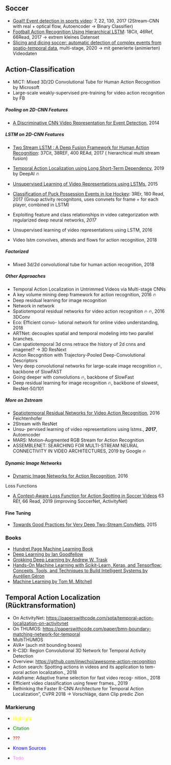 ## Soccer

* [Goal!! Event detection in sports video](https://www.researchgate.net/publication/313228631_Goal_Event_detection_in_sports_video): 7, 22, 130, 2017 (2Stream-CNN with real + optical flow, Autoencoder -> Binary Classifier)
* [Football Action Recognition Using Hierarchical LSTM](https://www.researchgate.net/publication/319285259_Football_Action_Recognition_Using_Hierarchical_LSTM): 18Cit, 46Ref, 66Read, 2017 -> extrem kleines Datenset
* [Slicing and dicing soccer: automatic detection of complex events from spatio-temporal data](https://arxiv.org/pdf/2004.04147.pdf), multi-stage, 2020 -> mit generierte (animierten) Videodaten

## Action-Classification

* MiCT: Mixed 3D/2D Convolutional Tube for Human Action Recognition by Microsoft
* Large-scale weakly-supervised pre-training for video action recognition by FB

##### Pooling on 2D-CNN Features

* [A Discriminative CNN Video Representation for Event Detection](https://arxiv.org/pdf/1411.4006.pdf), 2014

##### LSTM on 2D-CNN Features

* [Two Stream LSTM : A Deep Fusion Framework for Human Action Recognition](https://www.researchgate.net/publication/315877962_Two_Stream_LSTM_A_Deep_Fusion_Framework_for_Human_Action_Recognition): 37Cit, 38REF, 400 REAd, 2017 ( hierarchical multi stream fusion)

* [Temporal Action Localization using Long Short-Term Dependency](https://deepai.org/publication/temporal-action-localization-using-long-short-term-dependency), 2019 by DeepAI :fire:

* [Unsupervised Learning of Video Representations using LSTMs](https://arxiv.org/pdf/1502.04681.pdf), 2015

* [Classification of Puck Possession Events in Ice Hockey](https://ieeexplore.ieee.org/document/8014758): 3REr, 180 Read, 2017 (Group activity recognitons, uses convnets for frame + for each player, combined in LSTM)

* Exploiting feature and class relationships in video categorization with regularized deep neural networks, *2017*

* Unsupervised learning of video representations using LSTM, 2016

* Video lstm convolves, attends and flows for action recognition, 2018


##### Factorized

* Mixed 3d/2d convolutional tube for human action recognition, 2018

##### Other Approaches

* Temporal Action Localization in Untrimmed Videos via Multi-stage CNNs
* A key volume mining deep framework for action recognition, 2016 :fire:
* Deep residual learning for image recognition
* Network in network
* Spatiotemporal residual networks for video action recognition :fire: :fire:, 2016 3DConv
* Eco: Efficient convo- lutional network for online video understanding, 2018
* ARTNet: decouples spatial and temporal modeling into two parallel branches.
* Can spatiotemporal 3d cnns retrace the history of 2d cnns and imagenet? -> 3D ResNext
* Action Recognition with Trajectory-Pooled Deep-Convolutional Descriptors
* Very deep convolutional networks for large-scale image recognition :fire:, backbone of SlowFAST
* Going deeper with convolutions :fire:, backbone of SlowFast
* Deep residual learning for image recognition :fire:, backbone of slowest, ResNet-50/101

##### More on 2stream

* [Spatiotemporal Residual Networks for Video Action Recognition](https://arxiv.org/abs/1611.02155), 2016 Feichtenhofer
* 2Stream with ResNet
* Unsu- pervised learning of video representations using lstms., ***2017***, Autoencoder
* MARS: Motion-Augmented RGB Stream for Action Recognition
* ASSEMBLENET: SEARCHING FOR MULTI-STREAM NEURAL CONNECTIVITY IN VIDEO ARCHITECTURES, 2019 by Google :fire:

##### Dynamic Image Networks

* [Dynamic Image Networks for Action Recognition](https://ieeexplore.ieee.org/document/7780700), 2016

Loss Functions

* [A Context-Aware Loss Function for Action Spotting in Soccer Videos](https://www.researchgate.net/publication/337729951_A_Context-Aware_Loss_Function_for_Action_Spotting_in_Soccer_Videos) 63 REf, 66 Read, 2019 (improving SoccerNet, ActivityNet)

#### Fine Tuning

* [Towards Good Practices for Very Deep Two-Stream ConvNets](https://arxiv.org/pdf/1507.02159.pdf), 2015

### Books

* [Hundret Page Machine Learning Book](https://webreader.mytolino.com/library/index.html#/epub?id=bosh_10_3027720919078975652532691340)
* [Deep Learning by Ian Goodfellow](https://www.goodreads.com/author/show/15182060.Ian_Goodfellow)
* [Grokking Deep Learning by Andrew W. Trask](https://www.goodreads.com/book/show/31565758-grokking-deep-learning?ac=1&from_search=true&qid=n2PW92xZd6&rank=1)
* [Hands-On Machine Learning with Scikit-Learn, Keras, and Tensorflow: Concepts, Tools, and Techniques to Build Intelligent Systems by Aurélien Géron](https://www.goodreads.com/book/show/40363665-hands-on-machine-learning-with-scikit-learn-keras-and-tensorflow?ac=1&from_search=true&qid=ARa3WXhwmI&rank=2)
* [Machine Learning by Tom M. Mitchell](https://www.goodreads.com/book/show/213030.Machine_Learning?from_search=true&qid=rcx9w3TvuH&rank=1)

## Temporal Action Localization (Rücktransformation)

* On ActivityNet: https://paperswithcode.com/sota/temporal-action-localization-on-activitynet
* On THUMOS: https://paperswithcode.com/paper/bmn-boundary-matching-network-for-temporal
* MultiTHUMOS
* AVA* (auch mit bounding boxes)
* R-C3D: Region Convolutional 3D Network for Temporal Activity Detection
* Overview: https://github.com/jinwchoi/awesome-action-recognition 
* Action search: Spotting actions in videos and its application to tem- poral action localization., 2018
* Adaframe: Adaptive frame selection for fast video recog- nition., 2018
* Efficient video classification using fewer frames., 2019
* Rethinking the Faster R-CNN Architecture for Temporal Action Localization”, CVPR 2018 -> Vorschläge, dann Clip predic Zion

### Markierung

* <span style="color: yellow">Highlight</span>

* <span style="color: green">Citation</span>

* <span style="color: red">???</span>

* <span style="color: blue">Known Sources</span>

* <span style="color: violet">Todo</span>
